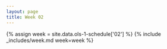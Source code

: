```yaml
---
layout: page
title: Week 02
---
```

<!-- Any modification of the content should be done in the _data/ols-1-schedule.yaml file -->
{% assign week = site.data.ols-1-schedule['02'] %}
{% include _includes/week.md week=week %}
